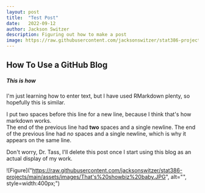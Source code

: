 ```yaml
---
layout: post
title:  "Test Post"
date:   2022-09-12
author: Jackson Switzer
description: Figuring out how to make a post
image: https://raw.githubusercontent.com/jacksonswitzer/stat386-projects/main/assets/images/That's%20showbiz%20baby.JPG
---
```


## How To Use a GitHub Blog

##### This is how

I'm just learning how to enter text, but I have used RMarkdown plenty, so hopefully this is similar.

I put two spaces before this line for a new line, because I think that's how markdown works.  
The end of the previous line had **two** spaces and a single newline.
The end of the previous line had *no* spaces and a single newline, which is why it appears on the same line.

Don't worry, Dr. Tass, I'll delete this post once I start using this blog as an actual display of my work.

![Figure]("https://raw.githubusercontent.com/jacksonswitzer/stat386-projects/main/assets/images/That's%20showbiz%20baby.JPG", alt="", style=width:400px;")
